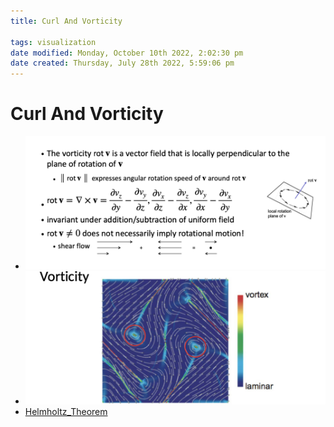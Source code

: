 ```yaml
---
title: Curl And Vorticity

tags: visualization 
date modified: Monday, October 10th 2022, 2:02:30 pm
date created: Thursday, July 28th 2022, 5:59:06 pm
---
```


# Curl And Vorticity
- ![Screenshot 2022-09-14 at 12.24.21 PM](images/Screenshot%202022-09-14%20at%2012.24.21%20PM.png)
- ![Screenshot 2022-09-14 at 12.24.46 PM](images/Screenshot%202022-09-14%20at%2012.24.46%20PM.png)
- [Helmholtz_Theorem](Helmholtz_Theorem.md)

